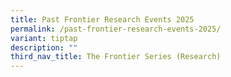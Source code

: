 ```yaml
---
title: Past Frontier Research Events 2025
permalink: /past-frontier-research-events-2025/
variant: tiptap
description: ""
third_nav_title: The Frontier Series (Research)
---
```

